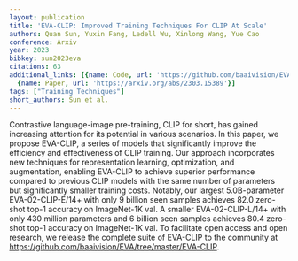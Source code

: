 ```yaml
---
layout: publication
title: 'EVA-CLIP: Improved Training Techniques For CLIP At Scale'
authors: Quan Sun, Yuxin Fang, Ledell Wu, Xinlong Wang, Yue Cao
conference: Arxiv
year: 2023
bibkey: sun2023eva
citations: 63
additional_links: [{name: Code, url: 'https://github.com/baaivision/EVA/tree/master/EVA-CLIP'},
  {name: Paper, url: 'https://arxiv.org/abs/2303.15389'}]
tags: ["Training Techniques"]
short_authors: Sun et al.
---
```

Contrastive language-image pre-training, CLIP for short, has gained
increasing attention for its potential in various scenarios. In this paper, we
propose EVA-CLIP, a series of models that significantly improve the efficiency
and effectiveness of CLIP training. Our approach incorporates new techniques
for representation learning, optimization, and augmentation, enabling EVA-CLIP
to achieve superior performance compared to previous CLIP models with the same
number of parameters but significantly smaller training costs. Notably, our
largest 5.0B-parameter EVA-02-CLIP-E/14+ with only 9 billion seen samples
achieves 82.0 zero-shot top-1 accuracy on ImageNet-1K val. A smaller
EVA-02-CLIP-L/14+ with only 430 million parameters and 6 billion seen samples
achieves 80.4 zero-shot top-1 accuracy on ImageNet-1K val. To facilitate open
access and open research, we release the complete suite of EVA-CLIP to the
community at https://github.com/baaivision/EVA/tree/master/EVA-CLIP.
